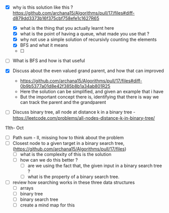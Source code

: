 - [x] why is this solution like this ? https://github.com/archana15/Algorithms/pull/17/files#diff-d879dd3373b16f375cbf758efe1c1627R65
	- [x] what is the thing that you actually learnt here
	- [x] what is the point of having a queue, what made you use that ?
	- [x] why not use a simple solution of recursivly counting the elements 
	- [x] BFS and what it means 
	- [ ] 

- [ ] What is BFS and how is that useful
- [x] Discuss about the even valued grand parent, and how that can improved
	- https://github.com/archana15/Algorithms/pull/17/files#diff-0b9b5377a01d8e42f385b8b1a34ab801R25 
	- Here the solution can be simplified, and given an example that i have
	- But the important concept there is, identifying that there is way we can track the parent and the grandparent

- [ ] Discuss binary tree, all node at distance k in a binary tree -https://leetcode.com/problems/all-nodes-distance-k-in-binary-tree/ 



11th- Oct
- [ ] Path sum - II, missing how to think about the problem
- [ ] Closest node to a given target in a binary search tree, (https://github.com/archana15/Algorithms/pull/17/files)
	- [ ] what is the complexity of this is the solution 
	- [ ] how can we do this better ?
		- [ ] are we using the fact that, the given input in a binary search tree ?
		- [ ] what is the property of a binary search tree.
- [ ] review how searching works in these three data structures
	- [ ] arrays
	- [ ] binary tree
	- [ ] binary search tree 
	- [ ] create a mind map for this